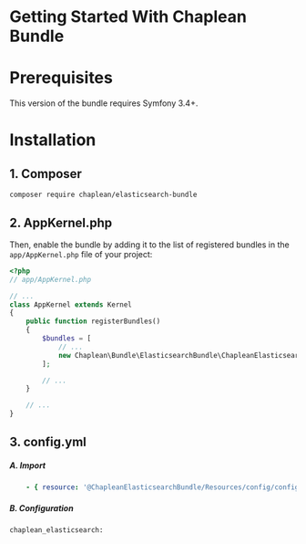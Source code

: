 Getting Started With Chaplean Bundle
====================================

# Prerequisites

This version of the bundle requires Symfony 3.4+.

# Installation

## 1. Composer

```console
composer require chaplean/elasticsearch-bundle
```

## 2. AppKernel.php

Then, enable the bundle by adding it to the list of registered bundles
in the `app/AppKernel.php` file of your project:

```php
<?php
// app/AppKernel.php

// ...
class AppKernel extends Kernel
{
    public function registerBundles()
    {
        $bundles = [
            // ...
            new Chaplean\Bundle\ElasticsearchBundle\ChapleanElasticsearchBundle(),
        ];

        // ...
    }

    // ...
}
```

## 3. config.yml

##### A. Import

```yaml
    - { resource: '@ChapleanElasticsearchBundle/Resources/config/config.yml' }
```

##### B. Configuration

```
chaplean_elasticsearch:
```
